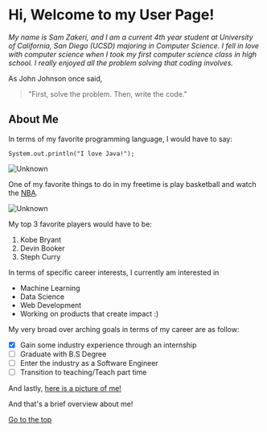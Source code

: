 # Hi, Welcome to my User Page!

*My name is Sam Zakeri, and I am a current 4th year student at University of California, San Diego (UCSD) majoring in Computer Science. I fell in love with computer science when I took my first computer science class in high school. I really enjoyed all the problem solving that coding involves.*

As John Johnson once said, 
 > "First, solve the problem. Then, write the code."

## About Me

In terms of my favorite programming language, I would have to say: 
```
System.out.println("I love Java!"); 
```
![Unknown](https://user-images.githubusercontent.com/78522169/134952468-1d23bdf5-567b-44b8-9849-ccb535cf5c35.png)

One of my favorite things to do in my freetime is play basketball and watch the [NBA](https://www.nba.com). 

![Unknown](https://user-images.githubusercontent.com/78522169/134952381-40eab024-11d2-4ada-b388-0ad23e049e38.jpeg)

My top 3 favorite players would have to be: 
1. Kobe Bryant
2. Devin Booker
3. Steph Curry

In terms of specific career interests, I currently am interested in
- Machine Learning
- Data Science
- Web Development
- Working on products that create impact :) 

My very broad over arching goals in terms of my career are as follow: 
- [X] Gain some industry experience through an internship
- [ ] Graduate with B.S Degree
- [ ] Enter the industry as a Software Engineer
- [ ] Transition to teaching/Teach part time

And lastly, [here is a picture of me!](ID.jpg)

And that's a brief overview about me! 

[Go to the top](#-hi,-welcome-to-my-user-page!)
